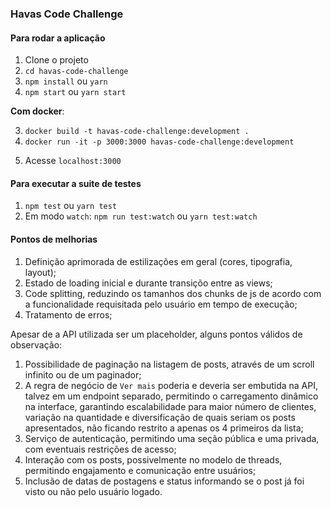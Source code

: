 ### Havas Code Challenge

#### Para rodar a aplicação

1. Clone o projeto
2. `cd havas-code-challenge`
3. `npm install` ou `yarn`
4. `npm start` ou `yarn start`

**Com docker**:

3. `docker build -t havas-code-challenge:development .`
4. `docker run -it -p 3000:3000 havas-code-challenge:development`

5) Acesse `localhost:3000`

#### Para executar a suite de testes

1. `npm test` ou `yarn test`
2. Em modo `watch`: `npm run test:watch` ou `yarn test:watch`

#### Pontos de melhorias

1. Definição aprimorada de estilizações em geral (cores, tipografia, layout);
2. Estado de loading inicial e durante transiçõo entre as views;
3. Code splitting, reduzindo os tamanhos dos chunks de js de acordo com a funcionalidade requisitada pelo usuário em tempo de execução;
4. Tratamento de erros;

Apesar de a API utilizada ser um placeholder, alguns pontos válidos de observação:

1. Possibilidade de paginação na listagem de posts, através de um scroll infinito ou de um paginador;
2. A regra de negócio de `Ver mais` poderia e deveria ser embutida na API, talvez em um endpoint separado, permitindo o carregamento dinâmico na interface, garantindo escalabilidade para maior número de clientes, variação na quantidade e diversificação de quais seriam os posts apresentados, não ficando restrito a apenas os 4 primeiros da lista;
3. Serviço de autenticação, permitindo uma seção pública e uma privada, com eventuais restrições de acesso;
4. Interação com os posts, possivelmente no modelo de threads, permitindo engajamento e comunicação entre usuários;
5. Inclusão de datas de postagens e status informando se o post já foi visto ou não pelo usuário logado.

